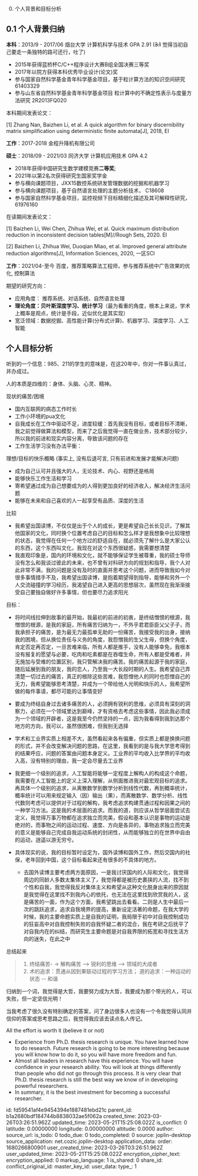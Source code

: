 0. 个人背景和目标分析

## 0.1 个人背景归纳

**本科**：2013/9 - 2017/06 烟台大学 计算机科学与技术 GPA 2.91 (~~3.1~~ 觉得当初自己要走一条独特的路可还行，吐了)

- 2015年获得蓝桥杯C/C++程序设计大赛B组全国决赛三等奖
- 2017年以院方获得本科优秀毕业设计(论文)奖
- 参与国家自然科学基金青年科学基金项目，基于粒计算方法的知识空间研究 61403329
- 参与山东省自然科学基金青年科学基金项目 粒计算中的不确定性表示与度量方法研究 2R2013FQ020

本科期间发表论文：

\[1\] Zhang Nan, Baizhen Li, et al. A quick algorithm for binary discernibility matrix simplification using deterministic finite automata\[J\], 2018, EI

**工作**：2017-2018 金程升降机有限公司

**硕士**：2018/09 - 2021/03 同济大学 计算机应用技术 GPA 4.2

- 2018年获得中国研究生数学建模竞赛**二等奖**;
- 2021年以第2名次获得研究生国家奖学金
- 参与横向课题项目，JXX15数控系统研发管理数据的挖掘和机器学习
- 参与横向课题项目，基于自然语言处理的主题分析技术， C18608
- 参与国家自然科学基金项目，监控视频下目标精细化描述及其可解释性研究， 61976160

在读期间发表论文：

\[1\] Baizhen Li, Wei Chen, Zhihua Wei, et al. Quick maximum distribution reduction in inconsistent decision tables\[M\]//Rough Sets, 2020. EI

\[2\] Baizhen Li, Zhihua Wei, Duoqian Miao, et al. Improved general attribute reduction algorithms\[J\], Information Sciences, 2020, 一区SCI

**工作**：2021/04-至今 百度，推荐策略算法工程师，参与推荐系统中广告效果的优化, 控制算法

期望的研究方向：

- 应用角度： 推荐系统、对话系统、自然语言处理
- **理论角度：贝叶斯深度学习、统计学习**（最为看重的角度，根本上来说，学术上概率是观点，统计是手段，近似优化是其实现）
- 宽泛领域：数据挖掘、高性能计算(分布式计算)、机器学习、深度学习、人工智能

## 个人目标分析

听到的一个信息：985、211的学生的意味是，在这20年中，你对一件事认真过，并办成过。

人的本质是四维的：身体、头脑、心灵、精神。

现状的痛苦/困境

- 国内互联网的病态工作时长
- 工作小环境的pua文化
- 自我成长在工作中驱动不足，进度较缓：首先我没有目标，或者目标不清晰，我之前觉得做算法和模型，而来了之后我觉得一直在做业务，技术部分较少，所以我的前进和现实内容分离，导致该问题的存在
- 工作生活学习没有办法平衡：

理想/目标的快乐概略 (事实上, 没有后退可言, 只有前进和发展才能解决问题)

- 成为自己认可并且强大的人，无论技术、内心、视野还是格局
- 能够快乐工作生活和学习
- 寄希望通过成为自己想要成为的人得到更加良好的经济收入，解决经济生活问题
- 能够在未来和自己喜欢的人一起享受有品质、深度的生活

比较

- 我希望出国读博，不仅仅是出于个人的成长，更是希望自己长长见识，了解其他国家的文化，同时换个位置考虑自己的目标和怎么样才是我想象中比较理想的状态，我觉得在任何一个地方过的舒适自在，就必须先了解什么是大家公认的东西，这个东西叫文化，我现在对这个东西很疑惑，我需要想清楚
- 我直观印象是，国内的环境和文化，就不能够保证学生被尊重，我的硕士导师没有怎么和我谈过彼此的未来，也不曾有对科研方向的规划和指导，我个人对此非常不满，我的问题是没有及时的直面并思考这个问题，进而导致我如今对很多事情措手不及，我希望出国读博，是抱着期望得到指导，能够和另外一个人交流碰撞的学习经历，我渴望自己进入更高的思想层次，虽然现在我渐渐接受自己要独自做好许多事情，但也要尽力追求阳光

目标：

- 将时间线拉伸到故事的最开始，我最初的前进的初衷，是终结憎恨的根源，我憎恨的根源，是我的家庭，所有痛苦归纳为一，不外乎君君臣臣父父子子，而我承担子的痛苦，是为最无力最孤单无助的一份痛苦，我接受我的出身，接纳我的困境，但从换位责任与义务的角度，我怨憎我的生父生母，但换个角度，肯定否定再否定，一旦苦难来临，所有人都是推手，没有人能够幸免，我根本没有报复的愿望与必要，吃肉和吃素都是在吞噬生命，所有人都是受难者，并无施加与受难的位置区别，我只管解决我的痛苦。我的痛苦起源于我的家庭，随后延展到我的朋友，我的恋人，乃至我一大长段时期的人生。我希望自己弄清楚一切过去的痛苦，真正的根除这些苦难，我怨憎他人的同时也怨憎自己的无力，我希望能够思考清楚，并成为一个带给他人光明和快乐的人，我希望所做的每件事请，都尽可能的让事情变好
    
- 要成为终结自身过去诸多痛苦的人，必须拥有锐利的思维，必须具有深刻的洞察力，必须在一个领域里达到巅峰，才有资格去考虑这些事情，因此我必须成为一个领域的开辟者，这是我至今仍然坚持的一点，因为我看得到我到达那个地方的方向，我可以，虽然很困难，但我别无选择
    
- 学术和工业界实质上相差不大，虽然看起来各有偏重，但实质上都是换换问题的形式，并不会改变解决问题的思路，在这里，我看到的是与我大学思考得到的结果呼应，问题的答案由问题本身定义。工业界的平均收入比学界的平均收入高，没有特别的理由，我一定会尽量去工业界
    
- 我更细一个级别的追求，人工智能将能够一定程度上解构人的构成这个命题，我需要在人工智能上的定义上深入理解，从侧面推进我对最宏观目标的追求。再具体一个级别的追求，从离散数学到数学分析到线性代数，再到概率统计，概率统计可以用来规定输入（因）输出（果），而离散数学、数学分析、线性代数则考虑可以提供对于过程的解构，我考虑追求构建贯通过程和因果之间的一种学习方法。这是我的术层面的追求。而我的道，则应该从哲学层面尝试去定义，我觉得万事万物都在追求独立而完美，假设和基本认识是事物的运动是绝对的，而事物之间的运动过程、速度、方向是各异的，事物追求独立而完美的意义是能够自己完成自我运动系统的封闭性，从而能够独立的在世界中自由的运动，逍遥以游无穷兮。
    
- 具体现实的说，我的目标暂时设定为，国外读博和国外工作，然后交国内的社保，老年回到中国，这个目标看起来还有很多的不具体的地方。
    
    - 去国外读博主要考虑两方面原因，一是我讨厌国内的人际和文化，我觉得周边的同龄人多数太集体主义了，我觉得都是被历史裹挟的人流，找不到个性和自我，我觉得我反对集体主义和希望从这种文化脱身出来的原因就是我觉得在这里找不到我内心的依托，也无法在这里找到欣赏我的人，这是痛苦的一面，作为这个方面，我希望跳出去看看。二则是人生中最后一次的跳跃追求，追求自我境界的提高，重新设定活著的命题，在我大学的时候，我的主要命题实质上是自我的证明，我局限于初中对自我控制成功的狂妄高中对自我控制失败的自我怀疑二者的混合，我在考研之后抚平了对自我内在的纠结，而研究生主要命题是对自我界限的拓宽和寻找生活方向的迷失，在此之中

总结起来

> 1.  终结痛苦\- -> 解构痛苦 --> 锐利的思维 --\> 领域的大成者
> 2.  术的追求：贯通从因到果联动过程的学习方法； 道的追求：一种运动的状态 \-\- 和谐

归纳到一个词，我觉得是大哲，我要努力成为大哲，我要成为那个带光的人，可以失败，但一定坚信光明！

当我考虑了很久没有特别确定的答案，问了身边很多人也没有一个令我觉得认同并信仰的答案或思考思路之后，我觉得我应该去读点名人传记。

All the effort is worth it (believe it or not)

- Experience from Ph.D. thesis research is unique. You have learned how to do research. Future research is going to be more interesting because you will know how to do it, so you will have more freedom and fun.
- Almost all leaders in research have this experience. You will have confidence in your research ability. You will look at things differently than people who did not go through this process. It is very clear that Ph.D. thesis research is still the best way we know of in developing powerful researchers.
- In summary, it is the best investment for becoming a successful researcher.

id: fd59541af4e9454394e1887481ebd21c
parent_id: b1a2680bdf184744b8838032ae5f062a
created_time: 2023-03-26T03:26:51.962Z
updated_time: 2023-05-21T15:25:08.022Z
is_conflict: 0
latitude: 0.00000000
longitude: 0.00000000
altitude: 0.0000
author: 
source_url: 
is_todo: 0
todo_due: 0
todo_completed: 0
source: joplin-desktop
source_application: net.cozic.joplin-desktop
application_data: 
order: 1680266800901
user_created_time: 2023-03-26T03:26:51.962Z
user_updated_time: 2023-05-21T15:25:08.022Z
encryption_cipher_text: 
encryption_applied: 0
markup_language: 1
is_shared: 0
share_id: 
conflict_original_id: 
master_key_id: 
user_data: 
type_: 1